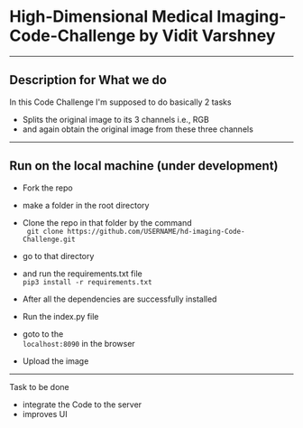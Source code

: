 # High-Dimensional Medical Imaging-Code-Challenge by Vidit Varshney
***
## Description for What we do 

In this Code Challenge I'm supposed to do basically 2 tasks
- Splits the original image to its 3 channels i.e., RGB
- and again obtain the original image from these three channels

***

## Run on the local machine (under development)

- Fork the repo
- make a folder in the root directory
- Clone the repo in that folder by the command <br>
  ` git clone https://github.com/USERNAME/hd-imaging-Code-Challenge.git`
  
- go to that directory
- and run the requirements.txt file <br>
  `pip3 install -r requirements.txt`
  
- After all the dependencies are successfully installed
- Run the index.py file
- goto to the <br>
  `localhost:8090` in the browser
  
- Upload the image 

***
Task to be done
- integrate the Code to the server
- improves UI